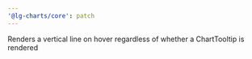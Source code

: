 ```yaml
---
'@lg-charts/core': patch
---
```


Renders a vertical line on hover regardless of whether a ChartTooltip is rendered
